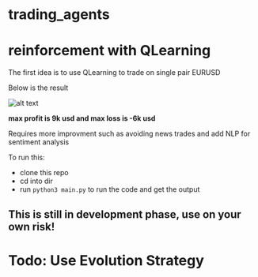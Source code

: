# trading_agents

# reinforcement with QLearning
The first idea is to use QLearning to trade on single pair EURUSD

Below is the result

![alt text](https://github.com/xymerz1/trading_agents/blob/master/reinforce-tf/eurusd.png)

**max profit is 9k usd and max loss is -6k usd**

Requires more improvment such as avoiding news trades and add NLP for sentiment analysis

To run this:
* clone this repo
* cd into dir
* run `python3 main.py` to run the code and get the output

## This is still in development phase, use on your own risk!
# Todo: Use Evolution Strategy 
